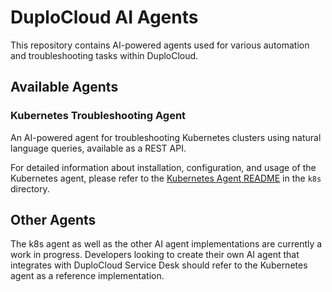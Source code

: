 # DuploCloud AI Agents

This repository contains AI-powered agents used for various automation and troubleshooting tasks within DuploCloud.

## Available Agents

### Kubernetes Troubleshooting Agent

An AI-powered agent for troubleshooting Kubernetes clusters using natural language queries, available as a REST API.

For detailed information about installation, configuration, and usage of the Kubernetes agent, please refer to the [Kubernetes Agent README](./k8s/README.md) in the `k8s` directory.

## Other Agents

The k8s agent as well as the other AI agent implementations are currently a work in progress. Developers looking to create their own AI agent that integrates with DuploCloud Service Desk should refer to the Kubernetes agent as a reference implementation.
